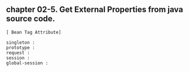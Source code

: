 ## chapter 02-5. Get External Properties from java source code. 


```
[ Bean Tag Attribute]

singleton :
prototype :
request : 
session :
global-session :  

```


